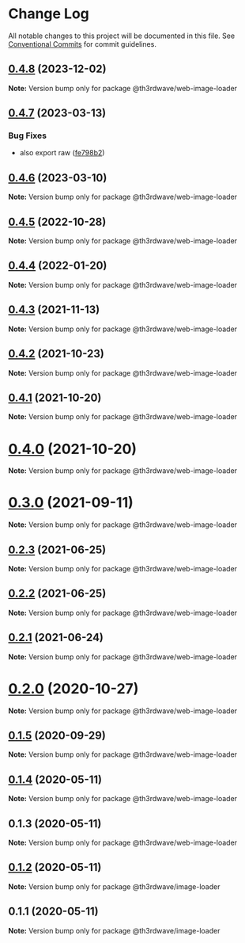 # Change Log

All notable changes to this project will be documented in this file.
See [Conventional Commits](https://conventionalcommits.org) for commit guidelines.

## [0.4.8](https://github.com/th3rdwave/web-image/compare/@th3rdwave/web-image-loader@0.4.7...@th3rdwave/web-image-loader@0.4.8) (2023-12-02)

**Note:** Version bump only for package @th3rdwave/web-image-loader





## [0.4.7](https://github.com/th3rdwave/web-image/compare/@th3rdwave/web-image-loader@0.4.6...@th3rdwave/web-image-loader@0.4.7) (2023-03-13)


### Bug Fixes

* also export raw ([fe798b2](https://github.com/th3rdwave/web-image/commit/fe798b2b2402cf033b6a3dca8b3ee73851af7ffa))





## [0.4.6](https://github.com/th3rdwave/web-image/compare/@th3rdwave/web-image-loader@0.4.5...@th3rdwave/web-image-loader@0.4.6) (2023-03-10)

**Note:** Version bump only for package @th3rdwave/web-image-loader





## [0.4.5](https://github.com/th3rdwave/web-image/compare/@th3rdwave/web-image-loader@0.4.4...@th3rdwave/web-image-loader@0.4.5) (2022-10-28)

**Note:** Version bump only for package @th3rdwave/web-image-loader





## [0.4.4](https://github.com/th3rdwave/web-image/compare/@th3rdwave/web-image-loader@0.4.3...@th3rdwave/web-image-loader@0.4.4) (2022-01-20)

**Note:** Version bump only for package @th3rdwave/web-image-loader





## [0.4.3](https://github.com/th3rdwave/web-image/compare/@th3rdwave/web-image-loader@0.4.2...@th3rdwave/web-image-loader@0.4.3) (2021-11-13)

**Note:** Version bump only for package @th3rdwave/web-image-loader





## [0.4.2](https://github.com/th3rdwave/web-image/compare/@th3rdwave/web-image-loader@0.4.1...@th3rdwave/web-image-loader@0.4.2) (2021-10-23)

**Note:** Version bump only for package @th3rdwave/web-image-loader





## [0.4.1](https://github.com/th3rdwave/web-image/compare/@th3rdwave/web-image-loader@0.4.0...@th3rdwave/web-image-loader@0.4.1) (2021-10-20)

**Note:** Version bump only for package @th3rdwave/web-image-loader





# [0.4.0](https://github.com/th3rdwave/web-image/compare/@th3rdwave/web-image-loader@0.3.0...@th3rdwave/web-image-loader@0.4.0) (2021-10-20)

**Note:** Version bump only for package @th3rdwave/web-image-loader





# [0.3.0](https://github.com/th3rdwave/web-image/compare/@th3rdwave/web-image-loader@0.2.3...@th3rdwave/web-image-loader@0.3.0) (2021-09-11)

**Note:** Version bump only for package @th3rdwave/web-image-loader





## [0.2.3](https://github.com/th3rdwave/web-image/tree/master/packages/web-image-loader/compare/@th3rdwave/web-image-loader@0.2.2...@th3rdwave/web-image-loader@0.2.3) (2021-06-25)

**Note:** Version bump only for package @th3rdwave/web-image-loader





## [0.2.2](https://github.com/th3rdwave/web-image/tree/master/packages/web-image-loader/compare/@th3rdwave/web-image-loader@0.2.1...@th3rdwave/web-image-loader@0.2.2) (2021-06-25)

**Note:** Version bump only for package @th3rdwave/web-image-loader





## [0.2.1](https://github.com/th3rdwave/web-image/tree/master/packages/web-image-loader/compare/@th3rdwave/web-image-loader@0.2.0...@th3rdwave/web-image-loader@0.2.1) (2021-06-24)

**Note:** Version bump only for package @th3rdwave/web-image-loader





# [0.2.0](https://github.com/th3rdwave/web-image/tree/master/packages/web-image-loader/compare/@th3rdwave/web-image-loader@0.1.5...@th3rdwave/web-image-loader@0.2.0) (2020-10-27)

**Note:** Version bump only for package @th3rdwave/web-image-loader





## [0.1.5](https://github.com/th3rdwave/web-image/tree/master/packages/web-image-loader/compare/@th3rdwave/web-image-loader@0.1.4...@th3rdwave/web-image-loader@0.1.5) (2020-09-29)

**Note:** Version bump only for package @th3rdwave/web-image-loader





## [0.1.4](https://github.com/th3rdwave/web-image/tree/master/packages/web-image-loader/compare/@th3rdwave/web-image-loader@0.1.3...@th3rdwave/web-image-loader@0.1.4) (2020-05-11)

**Note:** Version bump only for package @th3rdwave/web-image-loader





## 0.1.3 (2020-05-11)

**Note:** Version bump only for package @th3rdwave/web-image-loader





## [0.1.2](https://github.com/th3rdwave/web-image/tree/master/packages/web-image-loader/compare/@th3rdwave/image-loader@0.1.1...@th3rdwave/image-loader@0.1.2) (2020-05-11)

**Note:** Version bump only for package @th3rdwave/image-loader





## 0.1.1 (2020-05-11)

**Note:** Version bump only for package @th3rdwave/image-loader
